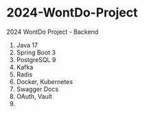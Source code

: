 # 2024-WontDo-Project
2024 WontDo Project - Backend
1. Java 17
2. Spring Boot 3
3. PostgreSQL 9
4. Kafka
5. Radis
6. Docker, Kubernetes
7. Swagger Docs
8. OAuth, Vault
9.
